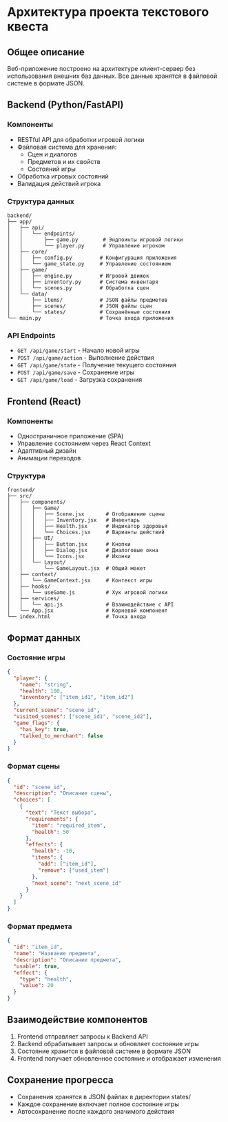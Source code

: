 # Архитектура проекта текстового квеста

## Общее описание
Веб-приложение построено на архитектуре клиент-сервер без использования внешних баз данных. Все данные хранятся в файловой системе в формате JSON.

## Backend (Python/FastAPI)
### Компоненты
- RESTful API для обработки игровой логики
- Файловая система для хранения:
  - Сцен и диалогов
  - Предметов и их свойств
  - Состояний игры
- Обработка игровых состояний
- Валидация действий игрока

### Структура данных
```
backend/
├── app/
│   ├── api/
│   │   └── endpoints/
│   │       ├── game.py        # Эндпоинты игровой логики
│   │       └── player.py      # Управление игроком
│   ├── core/
│   │   ├── config.py         # Конфигурация приложения
│   │   └── game_state.py     # Управление состоянием
│   ├── game/
│   │   ├── engine.py         # Игровой движок
│   │   ├── inventory.py      # Система инвентаря
│   │   └── scenes.py         # Обработка сцен
│   └── data/
│       ├── items/            # JSON файлы предметов
│       ├── scenes/           # JSON файлы сцен
│       └── states/           # Сохранённые состояния
└── main.py                   # Точка входа приложения
```

### API Endpoints
- `GET /api/game/start` - Начало новой игры
- `POST /api/game/action` - Выполнение действия
- `GET /api/game/state` - Получение текущего состояния
- `POST /api/game/save` - Сохранение игры
- `GET /api/game/load` - Загрузка сохранения

## Frontend (React)
### Компоненты
- Одностраничное приложение (SPA)
- Управление состоянием через React Context
- Адаптивный дизайн
- Анимации переходов

### Структура
```
frontend/
├── src/
│   ├── components/
│   │   ├── Game/
│   │   │   ├── Scene.jsx       # Отображение сцены
│   │   │   ├── Inventory.jsx   # Инвентарь
│   │   │   ├── Health.jsx      # Индикатор здоровья
│   │   │   └── Choices.jsx     # Варианты действий
│   │   ├── UI/
│   │   │   ├── Button.jsx      # Кнопки
│   │   │   ├── Dialog.jsx      # Диалоговые окна
│   │   │   └── Icons.jsx       # Иконки
│   │   └── Layout/
│   │       └── GameLayout.jsx  # Общий макет
│   ├── context/
│   │   └── GameContext.jsx     # Контекст игры
│   ├── hooks/
│   │   └── useGame.js          # Хук игровой логики
│   ├── services/
│   │   └── api.js              # Взаимодействие с API
│   └── App.jsx                 # Корневой компонент
└── index.html                  # Точка входа
```

## Формат данных

### Состояние игры
```json
{
  "player": {
    "name": "string",
    "health": 100,
    "inventory": ["item_id1", "item_id2"]
  },
  "current_scene": "scene_id",
  "visited_scenes": ["scene_id1", "scene_id2"],
  "game_flags": {
    "has_key": true,
    "talked_to_merchant": false
  }
}
```

### Формат сцены
```json
{
  "id": "scene_id",
  "description": "Описание сцены",
  "choices": [
    {
      "text": "Текст выбора",
      "requirements": {
        "item": "required_item",
        "health": 50
      },
      "effects": {
        "health": -10,
        "items": {
          "add": ["item_id"],
          "remove": ["used_item"]
        },
        "next_scene": "next_scene_id"
      }
    }
  ]
}
```

### Формат предмета
```json
{
  "id": "item_id",
  "name": "Название предмета",
  "description": "Описание предмета",
  "usable": true,
  "effect": {
    "type": "health",
    "value": 20
  }
}
```

## Взаимодействие компонентов
1. Frontend отправляет запросы к Backend API
2. Backend обрабатывает запросы и обновляет состояние игры
3. Состояние хранится в файловой системе в формате JSON
4. Frontend получает обновленное состояние и отображает изменения

## Сохранение прогресса
- Сохранения хранятся в JSON файлах в директории states/
- Каждое сохранение включает полное состояние игры
- Автосохранение после каждого значимого действия
